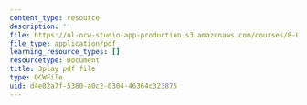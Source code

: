 ```yaml
---
content_type: resource
description: ''
file: https://ol-ocw-studio-app-production.s3.amazonaws.com/courses/8-01sc-classical-mechanics-fall-2016/d4e82a7f5380a0c2030446364c323875_w7z_z-lucyU.pdf
file_type: application/pdf
learning_resource_types: []
resourcetype: Document
title: 3play pdf file
type: OCWFile
uid: d4e82a7f-5380-a0c2-0304-46364c323875
---
```

